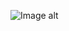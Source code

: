 ![Image alt](https://github.com/{MaximusBro}/{Infinizel-REACT-}/raw/{master}/{public}/fullsize.png)
